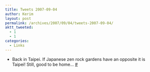 ```yaml
---
title: Tweets 2007-09-04
author: Kerim
layout: post
permalink: /archives/2007/09/04/tweets-2007-09-04/
aktt_tweeted:
  - 1
  - 1
categories:
  - Links
---
```

  * Back in Taipei. If Japanese zen rock gardens have an opposite it is Taipei! Still, good to be home&#8230; <a href="http://twitter.com/kerim/statuses/246035252" onclick="_gaq.push(['_trackEvent', 'outbound-article', 'http://twitter.com/kerim/statuses/246035252', '#']);" >#</a>

